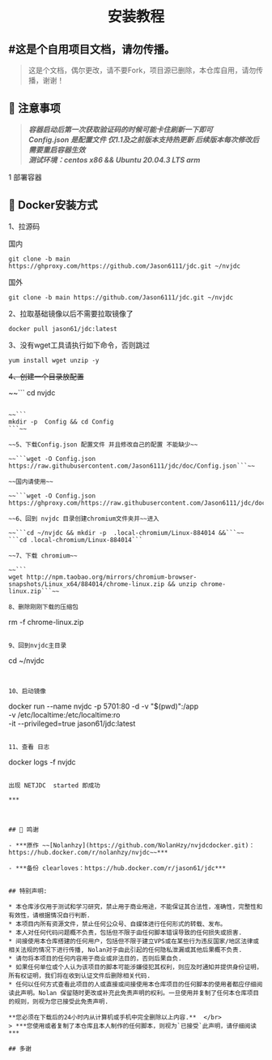<div align="center">
<h1>安装教程</h1>
</div>

## \#这是个自用项目文档，请勿传播。
> 这是个文档，偶尔更改，请不要Fork，项目源已删除，本仓库自用，请勿传播，谢谢！


## 📢 注意事项

> ***容器启动后第一次获取验证码的时候可能卡住刷新一下即可*** </br>
> ***Config.json 是配置文件 仅1.1及之前版本支持热更新 后续版本每次修改后需要重启容器生效*** </br>
> ***测试环境：centos x86 && Ubuntu 20.04.3 LTS arm***


1 部署容器

## 🚧 Docker安装方式


1、拉源码

国内
```
git clone -b main https://ghproxy.com/https://github.com/Jason6111/jdc.git ~/nvjdc
```
国外
```
git clone -b main https://github.com/Jason6111/jdc.git ~/nvjdc
```

2、拉取基础镜像以后不需要拉取镜像了

```
docker pull jason61/jdc:latest
```

3、没有wget工具请执行如下命令，否则跳过

```
yum install wget unzip -y
```

~~4、创建一个目录放配置~~

~~```
cd nvjdc
```~~  

~~```
mkdir -p  Config && cd Config  
```~~

~~5、下载Config.json 配置文件 并且修改自己的配置 不能缺少~~

~~```wget -O Config.json  https://raw.githubusercontent.com/Jason6111/jdc/doc/Config.json```~~  

~~国内请使用~~  

~~```wget -O Config.json  https://ghproxy.com/https://raw.githubusercontent.com/Jason6111/jdc/doc/Config.json```~~

~~6、回到 nvjdc 目录创建chromium文件夹并~~进入

~~```cd ~/nvjdc && mkdir -p  .local-chromium/Linux-884014 &&```~~ ```cd .local-chromium/Linux-884014```

~~7、下载 chromium~~ 

~~```
wget http://npm.taobao.org/mirrors/chromium-browser-snapshots/Linux_x64/884014/chrome-linux.zip && unzip chrome-linux.zip```~~

8、删除刚刚下载的压缩包 

```
rm  -f chrome-linux.zip
```

9、回到nvjdc主目录

```
cd  ~/nvjdc
```


10、启动镜像

```
docker run   --name nvjdc -p 5701:80 -d  -v  "$(pwd)":/app \
-v /etc/localtime:/etc/localtime:ro \
-it --privileged=true  jason61/jdc:latest
```

11、查看 日志 

```
docker logs -f nvjdc
```

出现 NETJDC  started 即成功

***



## 🎉 鸣谢

- ***原作 ~~[Nolanhzy](https://github.com/NolanHzy/nvjdcdocker.git)：https://hub.docker.com/r/nolanhzy/nvjdc~~***

- ***备份 clearloves：https://hub.docker.com/r/jason61/jdc***


## 特别声明:

* 本仓库涉仅用于测试和学习研究，禁止用于商业用途，不能保证其合法性，准确性，完整性和有效性，请根据情况自行判断.
* 本项目内所有资源文件，禁止任何公众号、自媒体进行任何形式的转载、发布。
* 本人对任何代码问题概不负责，包括但不限于由任何脚本错误导致的任何损失或损害.
* 间接使用本仓库搭建的任何用户，包括但不限于建立VPS或在某些行为违反国家/地区法律或相关法规的情况下进行传播, Nolan对于由此引起的任何隐私泄漏或其他后果概不负责.
* 请勿将本项目的任何内容用于商业或非法目的，否则后果自负.
* 如果任何单位或个人认为该项目的脚本可能涉嫌侵犯其权利，则应及时通知并提供身份证明，所有权证明，我们将在收到认证文件后删除相关代码.
* 任何以任何方式查看此项目的人或直接或间接使用本仓库项目的任何脚本的使用者都应仔细阅读此声明。Nolan 保留随时更改或补充此免责声明的权利。一旦使用并复制了任何本仓库项目的规则，则视为您已接受此免责声明.

**您必须在下载后的24小时内从计算机或手机中完全删除以上内容.**  </br>
> ***您使用或者复制了本仓库且本人制作的任何脚本，则视为`已接受`此声明，请仔细阅读***

## 多谢
